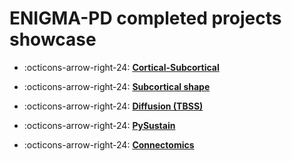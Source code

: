 # ENIGMA-PD completed projects showcase


<div class="grid cards" markdown>

-   :octicons-arrow-right-24: [__Cortical-Subcortical__](docs/completed_projects/cort-sub.md)

-   :octicons-arrow-right-24: [__Subcortical shape__](docs/completed_projects/shape.md)

-   :octicons-arrow-right-24: [__Diffusion (TBSS)__](docs/completed_projects/tbss.md)

-   :octicons-arrow-right-24: [__PySustain__](docs/completed_projects/py-sustain.md)

-   :octicons-arrow-right-24: [__Connectomics__](docs/completed_projects/connectomics.md)

</div>